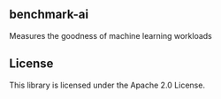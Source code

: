 ## benchmark-ai

Measures the goodness of machine learning workloads

## License

This library is licensed under the Apache 2.0 License. 
